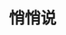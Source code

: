 ---
description: 悄悄的说为什么都是低俗的内容呢？为什么没有死活要建设祖国的心里话？
layout: post
results:
- primaryGenreName: Social Networking
  version: '1.5'
  trackViewUrl: https://itunes.apple.com/cn/app/qiao-qiao-shuo/id694992445?mt=8&uo=4
  artworkUrl100: http://a54.phobos.apple.com/us/r30/Purple/v4/a3/a1/d7/a3a1d796-79e2-8c0a-6250-017872d6dda5/mzl.nhqjmjsm.jpg
  artworkUrl60: http://a743.phobos.apple.com/us/r30/Purple6/v4/e0/5a/36/e05a3668-0946-f751-d51e-156b078a0011/app_icon.png
  userRatingCountForCurrentVersion: 1
  sellerName: Beijing Tiexue Tech. Co., Ltd.
  supportedDevices:
  - iPhone4
  - iPadThirdGen4G
  - iPad2Wifi
  - iPhone5
  - iPadMini4G
  - iPadThirdGen
  - iPhone5c
  - iPhone4S
  - iPodTouchFifthGen
  - iPodTouchourthGen
  - iPadFourthGen4G
  - iPhone5s
  - iPhone-3GS
  - iPad23G
  - iPadFourthGen
  - iPadMini
  genres:
  - 社交
  - 生活
  trackName: 悄悄说
  description: "您是否有过难言之隐却没有可倾诉之人时的孤寂感；您是否在忧伤痛楚之时迫切需要一个宁静安详的心灵港湾。\n\n在悄悄的夜晚，丝丝月光透过纱幔照射在床头，独自钻进暖暖的被窝之中，《悄悄》会为您提供一个可以放飞心情，释放自我的私密避风巷！\n\n在这里大家彼此之间敞开心灵，却又怀有一丝一缕的神秘感；在这里您可以把不能在微博上分享的，不能跟亲朋好友诉说的小秘密与大家匿名分享；在这里您可以遇见最懂你的人，可以预见帮助你的人；在这里真正释放埋藏内心的压抑，喜怒哀乐伴随着一个个跳动的文字飘扬到万里之外倾听者的脑海里。\n\n
    \n\n— 心灵的碰撞，从这里开始。"
  price: 0
  trackId: 694992445
  releaseDate: '2013-09-24T07:23:46Z'
  screenshotUrls:
  - http://a4.mzstatic.com/us/r30/Purple6/v4/4c/4e/19/4c4e190e-9707-c631-c842-7bc884c6568b/screen1136x1136.jpeg
  - http://a4.mzstatic.com/us/r30/Purple/v4/87/44/27/87442796-89c4-b991-e126-d713c6e38366/screen1136x1136.jpeg
  - http://a3.mzstatic.com/us/r30/Purple/v4/2a/d2/4d/2ad24ddb-1743-9412-b738-cbcc80a626e0/screen1136x1136.jpeg
  - http://a4.mzstatic.com/us/r30/Purple4/v4/dd/6d/0e/dd6d0e8d-61fd-3f90-3ac1-75d42fb66da2/screen1136x1136.jpeg
  - http://a4.mzstatic.com/us/r30/Purple/v4/f5/83/87/f58387ae-804e-f272-74cb-05c55e5a85b9/screen1136x1136.jpeg
  artistViewUrl: https://itunes.apple.com/cn/artist/bei-jing-tie-xue-ke-ji-you/id429170233?uo=4
  primaryGenreId: 6005
  averageUserRatingForCurrentVersion: 5
  kind: software
  fileSizeBytes: '3514019'
  bundleId: com.tiexue.TheWhisper
  trackContentRating: 17+
  artistName: 北京铁血科技有限责任公司
  trackCensoredName: 悄悄说
  isGameCenterEnabled: false
  contentAdvisoryRating: 17+
  languageCodesISO2A:
  - ZH
  features: &a []
  wrapperType: software
  artworkUrl512: http://a54.phobos.apple.com/us/r30/Purple/v4/a3/a1/d7/a3a1d796-79e2-8c0a-6250-017872d6dda5/mzl.nhqjmjsm.jpg
  formattedPrice: 免费
  artistId: 429170233
  genreIds:
  - '6005'
  - '6012'
  currency: CNY
  ipadScreenshotUrls: *a
category: 社交
tags: tag1
resultCount: 1
title: 悄悄说

---